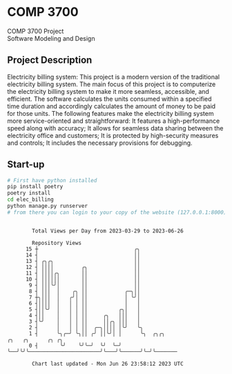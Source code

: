 # COMP 3700
COMP 3700 Project  
Software Modeling and Design
## Project Description
Electricity billing system: This project is a modern version of the traditional electricity billing system. The main focus of this project is to computerize the electricity billing system to make it more seamless, accessible, and efficient. The software calculates the units consumed within a specified time duration and accordingly calculates the amount of money to be paid for those units. The following features make the electricity billing system more service-oriented and straightforward: It features a high-performance speed along with accuracy; It allows for seamless data sharing between the electricity office and customers; It is protected by high-security measures and controls; It includes the necessary provisions for debugging.

## Start-up
```bash
# First have python installed
pip install poetry
poetry install
cd elec_billing
python manage.py runserver
# from there you can login to your copy of the website (127.0.0.1:8000), default creds are admin/admin
```

```

        Total Views per Day from 2023-03-29 to 2023-06-26

        Repository Views
      15 ┼                               ╭╮
      14 ┤                               ││
      13 ┤ ╭╮╭╮                          ││
      12 ┤ ││││         ╭╮               ││
      11 ┤ ││││╭╮       ││               ││
      10 ┤ ││││││       ││               ││
       9 ┤ │││╰╯│       ││               ││
       8 ┤ │││  │    ╭╮ ││            ╭─╮││
       7 ┼╮│││  │   ╭╯│ ││            │ ╰╯│
       6 ┤││││  │   │ │ ││            │   │
       5 ┤││╰╯  │   │ │ ││          ╭╮│   │
       4 ┤││    │   │ │ ││     ╭╮   │││   │
       3 ┤╰╯    │   │ │ ││     ││╭╮ │││   │
       2 ┤      │   │ │ ││  ╭─╮││││ │╰╯   ╰╮
       1 ┤      ╰╮╭─╯ ╰╮││ ╭╯ ││╰╯│ │      ╰╮  ╭╮╭╮                       ╭╮   ╭╮      ╭╮ ╭╮
       0 ┤       ╰╯    ╰╯╰─╯  ╰╯  ╰─╯       ╰──╯╰╯╰───────────────────────╯╰───╯╰──────╯╰─╯╰───────

        Chart last updated - Mon Jun 26 23:58:12 2023 UTC
        
```
